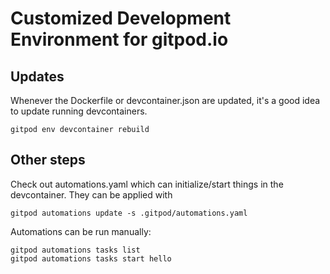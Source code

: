 # Customized Development Environment for gitpod.io

## Updates
Whenever the Dockerfile or devcontainer.json are updated, it's a good idea to update running devcontainers.
```
gitpod env devcontainer rebuild
```

## Other steps
Check out automations.yaml which can initialize/start things in the devcontainer.
They can be applied with
```
gitpod automations update -s .gitpod/automations.yaml
```

Automations can be run manually:
```
gitpod automations tasks list
gitpod automations tasks start hello
```
